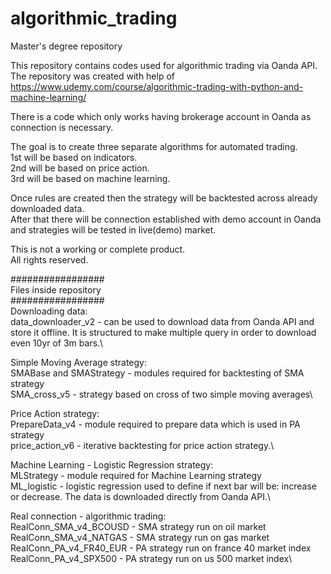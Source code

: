 # algorithmic_trading
Master's degree repository

This repository contains codes used for algorithmic trading via Oanda API.\
The repository was created with help of https://www.udemy.com/course/algorithmic-trading-with-python-and-machine-learning/

There is a code which only works having brokerage account in Oanda as connection is necessary.

The goal is to create three separate algorithms for automated trading.\
1st will be based on indicators.\
2nd will be based on price action.\
3rd will be based on machine learning.

Once rules are created then the strategy will be backtested across already downloaded data.\
After that there will be connection established with demo account in Oanda and strategies will be tested in live(demo) market.

This is not a working or complete product.\
All rights reserved.

#################\
Files inside repository\
#################\
Downloading data:\
data_downloader_v2 - can be used to download data from Oanda API and store it offline. It is structured to make multiple query in order to download even 10yr of 3m bars.\

Simple Moving Average strategy:\
SMABase and SMAStrategy - modules required for backtesting of SMA strategy\
SMA_cross_v5 - strategy based on cross of two simple moving averages\

Price Action strategy:\
PrepareData_v4 - module required to prepare data which is used in PA strategy\
price_action_v6 - iterative backtesting for price action strategy.\

Machine Learning - Logistic Regression strategy:\
MLStrategy - module required for Machine Learning strategy\
ML_logistic - logistic regression used to define if next bar will be: increase or decrease. The data is downloaded directly from Oanda API.\

Real connection - algorithmic trading:\
RealConn_SMA_v4_BCOUSD - SMA strategy run on oil market\
RealConn_SMA_v4_NATGAS - SMA strategy run on gas market\
RealConn_PA_v4_FR40_EUR - PA strategy run on france 40 market index\
RealConn_PA_v4_SPX500 - PA strategy run on us 500 market index\
